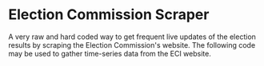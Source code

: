 # Election Commission Scraper
A very raw and hard coded way to get frequent live updates of the election results by scraping the Election Commission's website. The following code may be used to gather time-series data from the ECI website.
